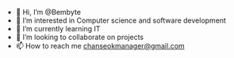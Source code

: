 - 👋 Hi, I’m @Bembyte
- 👀 I’m interested in Computer science and software development
- 🌱 I’m currently learning IT
- 💞️ I’m looking to collaborate on projects
- 📫 How to reach me 	chanseokmanager@gmail.com

<!---
Bembyte/Bembyte is a ✨ special ✨ repository because its `README.md` (this file) appears on your GitHub profile.
You can click the Preview link to take a look at your changes.
--->
